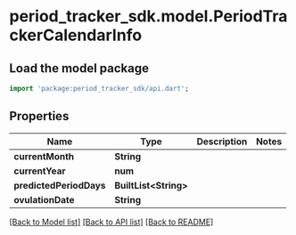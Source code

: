 # period_tracker_sdk.model.PeriodTrackerCalendarInfo

## Load the model package
```dart
import 'package:period_tracker_sdk/api.dart';
```

## Properties
Name | Type | Description | Notes
------------ | ------------- | ------------- | -------------
**currentMonth** | **String** |  | 
**currentYear** | **num** |  | 
**predictedPeriodDays** | **BuiltList&lt;String&gt;** |  | 
**ovulationDate** | **String** |  | 

[[Back to Model list]](../README.md#documentation-for-models) [[Back to API list]](../README.md#documentation-for-api-endpoints) [[Back to README]](../README.md)



